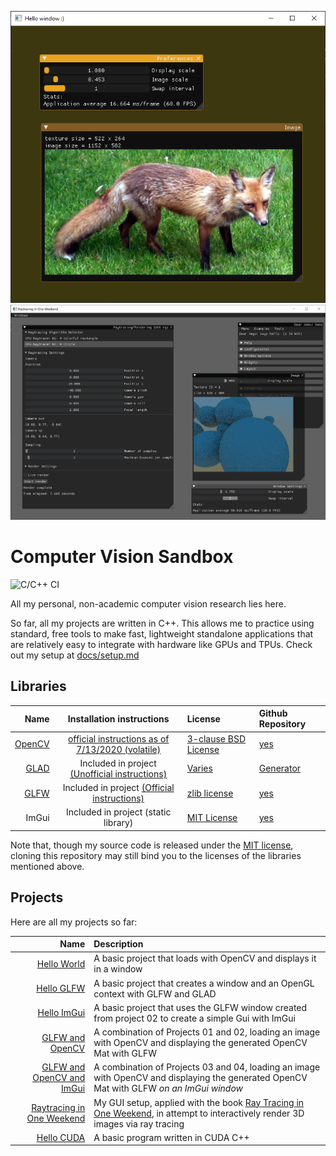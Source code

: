![Project 05: OpenCV with a custom GUI](docs/screenshots/05-01.png)
![Project 06: Raytracing](docs/screenshots/06-02.png)


# Computer Vision Sandbox
![C/C++ CI](https://github.com/m516/CV-Sandbox/workflows/C/C++%20CI/badge.svg)

All my personal, non-academic computer vision research lies here.

So far, all my projects are written in C++. This allows me to practice using standard, free tools to make fast, lightweight standalone applications that are relatively easy to integrate with hardware like GPUs and TPUs. Check out my setup at [docs/setup.md](docs/setup.md)

## Libraries

|                           Name |                                                       Installation instructions                                                       | License                                                                            | Github Repository                            |
| -----------------------------: | :-----------------------------------------------------------------------------------------------------------------------------------: | :--------------------------------------------------------------------------------- | :------------------------------------------- |
|  [OpenCV](https://opencv.org/) | [official instructions as of 7/13/2020 (volatile)](https://docs.opencv.org/master/df/d65/tutorial_table_of_content_introduction.html) | [3-clause BSD License](https://opencv.org/license/)                                | [yes](https://github.com/opencv/opencv)      |
| [GLAD](https://glad.dav1d.de/) |              Included in project [(Unofficial instructions)](https://learnopengl.com/Getting-started/Creating-a-window)               | [Varies](https://github.com/Dav1dde/glad#whats-the-license-of-glad-generated-code) | [Generator](https://github.com/Dav1dde/glad) |
|  [GLFW](https://www.glfw.org/) |                      Included in project [(Official instructions)](https://github.com/glfw/glfw#compiling-glfw)                       | [zlib license](extern/glfw/LICENSE)                                                | [yes](https://github.com/glfw/glfw)          |
|                          ImGui |                                                 Included in project (static library)                                                  | [MIT License](extern/imgui/LICENSE)                                                | [yes](https://github.com/ocornut/imgui)      |

Note that, though my source code is released under the [MIT license](LICENSE), cloning this repository may still bind you to the licenses of the libraries mentioned above.


## Projects
Here are all my projects so far:

|                                                 Name | Description                                                                                                                              |
| ---------------------------------------------------: | :--------------------------------------------------------------------------------------------------------------------------------------- |
|                    [Hello World](src/01-Hello-World) | A basic project that loads with OpenCV and displays it in a window                                                                       |
|                      [Hello GLFW](src/02-Hello-GLFW) | A basic project that creates a window and an OpenGL context with GLFW and GLAD                                                           |
|                    [Hello ImGui](src/03-Hello-ImGui) | A basic project that uses the GLFW window created from project 02 to create a simple Gui with ImGui                                      |
|            [GLFW and OpenCV](src/04-GLFW-and-OpenCV) | A combination of Projects 01 and 02, loading an image with OpenCV and displaying the generated OpenCV Mat with GLFW                      |
| [GLFW and OpenCV and ImGui](src/05-OpenCV-and-ImGui) | A combination of Projects 03 and 04, loading an image with OpenCV and displaying the generated OpenCV Mat with GLFW *on an ImGui window* |
| [Raytracing in One Weekend](src/06-Raytracing-in-One-Weekend) | My GUI setup, applied with the book [Ray Tracing in One Weekend](raytracing.github.io), in attempt to interactively render 3D images via ray tracing  |
| [Hello CUDA](src/07-Hello-CUDA) | A basic program written in CUDA C++  |
